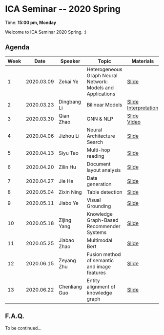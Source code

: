  # ICA Seminar -- 2020 Spring

Time: **15:00 pm, Monday**

Welcome to ICA Seminar 2020 Spring. :)



## Agenda

| Week | Date       | Speaker       | Topic                                                       | Materials                                                    |
| ---- | ---------- | ------------- | ----------------------------------------------------------- | ------------------------------------------------------------ |
| 1    | 2020.03.09 | Zekai Ye      | Heterogeneous Graph Neural Network: Models and Applications | [Slide](./week1/HeterogeneousGNN.pdf)                        |
| 2    | 2020.03.23 | Dingbang Li   | Bilinear Models                                             | [Slide](./week2/BilinearModelsSlide.pdf)<br/>[Interpretation](./week2/BilinearModelsNotes.pdf) |
| 3    | 2020.03.30 | Qian Zhao     | GNN & NLP                                                   | [Slide](./week3/GNN&NLP.pdf)<br/>[Video](https://www.bilibili.com/video/BV1az411h7dU/) |
| 4    | 2020.04.06 | Jizhou Li     | Neural Architecture Search                                  | [Slide](./week4/NAS.pdf)                                     |
| 5    | 2020.04.13 | Siyu Tao      | Multi-hop reading                                           | [Slide](./week5/MultiHopReading.pdf)                         |
| 6    | 2020.04.20 | Zilin Hu      | Document layout analysis                                    | [Slide](./week6/DLA.pdf)                                     |
| 7    | 2020.04.27 | Jie He        | Data generation                                             | [Slide](./week7/DataGeneration.pdf)                          |
| 8    | 2020.05.04 | Zixin Ning    | Table detection                                             | [Slide](./week8/tableDetection.pdf)                          |
| 9    | 2020.05.11 | Jiabo Ye      | Visual Grounding                                            | [Slide](./week9/VisualGrounding.pdf)                         |
| 10   | 2020.05.18 | Zijing Yang   | Knowledge Graph-Based Recommender Systems                   | [Slide](./week10/KnowledgeGraph-BasedRecommenderSystems.pdf) |
| 11   | 2020.05.25 | Jiabao Zhao   | Multimodal Bert                                             | [Slide](./week11/MultimodalBert.pdf)                         |
| 12   | 2020.06.15 | Zeyang Zhu    | Fusion method of semantic and image features                | [Slide](./week12/ZeyangZhu.pdf)                              |
| 13   | 2020.06.22 | Chenliang Guo | Entity alignment of knowledge graph                         | [Slide](./week13/EntityAlignmentOfKnowledgeGraph.pdf)        |



## F.A.Q.

To be continued...